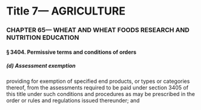 
# Title 7— AGRICULTURE
### CHAPTER 65— WHEAT AND WHEAT FOODS RESEARCH AND NUTRITION EDUCATION
#### § 3404. Permissive terms and conditions of orders
##### (d) Assessment exemption

providing for exemption of specified end products, or types or categories thereof, from the assessments required to be paid under section 3405 of this title under such conditions and procedures as may be prescribed in the order or rules and regulations issued thereunder; and
